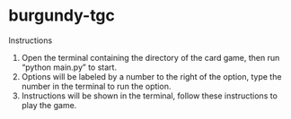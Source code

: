 # burgundy-tgc
 Instructions
 1. Open the terminal containing the directory of the card game, then run “python main.py”
 to start.
 2. Options will be labeled by a number to the right of the option, type the number in the
 terminal to run the option.
 3. Instructions will be shown in the terminal, follow these instructions to play the game.